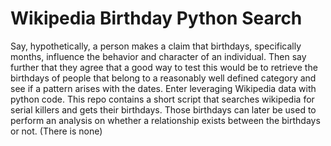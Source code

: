 # Wikipedia Birthday Python Search
Say, hypothetically, a person makes a claim that birthdays, specifically months, influence the behavior and character of an individual. Then say further that they agree that a good way to test this would be to retrieve the birthdays of people that belong to a reasonably well defined category and see if a pattern arises with the dates.
Enter leveraging Wikipedia data with python code. 
This repo contains a short script that searches wikipedia for serial killers and gets their birthdays. Those birthdays can later be used to perform an analysis on whether a relationship exists between the birthdays or not. (There is none)
